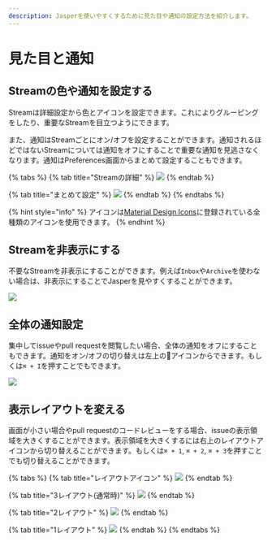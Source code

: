 ```yaml
---
description: Jasperを使いやすくするために見た目や通知の設定方法を紹介します。
---
```


# 見た目と通知

## Streamの色や通知を設定する <a id="color"></a>

Streamは詳細設定から色とアイコンを設定できます。これによりグルーピングをしたり、重要なStreamを目立つようにできます。

また、通知はStreamごとにオン/オフを設定することができます。通知されるほどではないStreamについては通知をオフにすることで重要な通知を見逃さなくなります。通知はPreferences画面からまとめて設定することもできます。

{% tabs %}
{% tab title="Streamの詳細" %}
![](../.gitbook/assets/06_detail.png)
{% endtab %}

{% tab title="まとめて設定" %}
![](../.gitbook/assets/06_notification_all.png)
{% endtab %}
{% endtabs %}

{% hint style="info" %}
アイコンは[Material Design Icons](https://materialdesignicons.com/)に登録されている全種類のアイコンを使用できます。
{% endhint %}

## Streamを非表示にする <a id="disable"></a>

不要なStreamを非表示にすることができます。例えば`Inbox`や`Archive`を使わない場合は、非表示にすることでJasperを見やすくすることができます。

![](../.gitbook/assets/06_notification_all.png)

## 全体の通知設定

集中してissueやpull requestを閲覧したい場合、全体の通知をオフにすることもできます。通知をオン/オフの切り替えは左上の🔔アイコンからできます。もしくは`⌘ + I`を押すことでもできます。

![](../.gitbook/assets/08_notification.png)

## 表示レイアウトを変える <a id="layout"></a>

画面が小さい場合やpull requestのコードレビューをする場合、issueの表示領域を大きくすることができます。表示領域を大きくするには右上のレイアウトアイコンから切り替えることができます。もしくは`⌘ + 1`, `⌘ + 2`, `⌘ + 3`を押すことでも切り替えることができます。

{% tabs %}
{% tab title="レイアウトアイコン" %}
![](../.gitbook/assets/08_layout_icon.png)
{% endtab %}

{% tab title="3レイアウト\(通常時\)" %}
![](../.gitbook/assets/08_layout3.png)
{% endtab %}

{% tab title="2レイアウト" %}
![](../.gitbook/assets/08_layout2.png)
{% endtab %}

{% tab title="1レイアウト" %}
![](../.gitbook/assets/08_layout1.png)
{% endtab %}
{% endtabs %}

